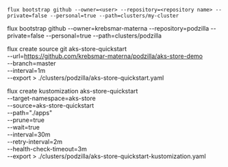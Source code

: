 ```
flux bootstrap github --owner=<user> --repository=<repository name> --private=false --personal=true --path=clusters/my-cluster
```

flux bootstrap github --owner=krebsmar-materna --repository=podzilla --private=false --personal=true --path=clusters/podzilla

flux create source git aks-store-quickstart \
  --url=https://github.com/krebsmar-materna/podzilla/aks-store-demo \
  --branch=master \
  --interval=1m \
  --export > ./clusters/podzilla/aks-store-quickstart.yaml

flux create kustomization aks-store-quickstart \
--target-namespace=aks-store \
--source=aks-store-quickstart \
--path="./apps" \
--prune=true \
--wait=true \
--interval=30m \
--retry-interval=2m \
--health-check-timeout=3m \
--export > ./clusters/podzilla/aks-store-quickstart-kustomization.yaml